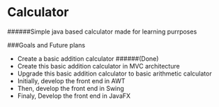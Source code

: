 Calculator
==========

######Simple java based calculator made for learning purrposes

###Goals and Future plans
* Create a basic addition calculator ######(Done)
* Create this basic addition calculator in MVC architecture
* Upgrade this basic addition calculator to basic arithmetic calculator
* Initially, develop the front end in AWT
* Then, develop the front end in Swing
* Finaly, Develop the front end in JavaFX
